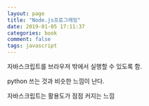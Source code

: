 ```yaml
---
layout: page
title: "Node.js프로그래밍"
date: 2019-01-05 17:11:37
categories: book
comment: false
tags: javascript
---
```


자바스크립트를 브라우저 밖에서 실행할 수 있도록 함.

python 쓰는 것과 비슷한 느낌이 난다.

자바스크립트는 활용도가 점점 커지는 느낌
